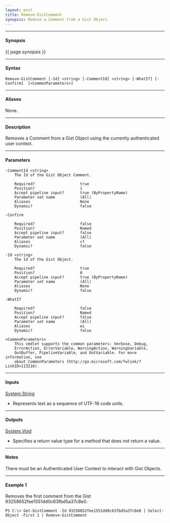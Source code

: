 ```yaml
---
layout: post
title: Remove-GistComment
synopsis: Remove a Comment from a Gist Object.
---
```


---

#### **Synopsis**

{{ page.synopsis }}

---

#### **Syntax**

```
Remove-GistComment [-Id] <string> [-CommentId] <string> [-WhatIf] [-Confirm]  [<CommonParameters>]
```

---

#### **Aliases**

None.

---

#### **Description**

Removes a Comment from a Gist Object using the currently authenticated user context.

---

#### **Parameters**

```
-CommentId <string>
    The Id of the Gist Object Comment.
    
    Required?                    true
    Position?                    1
    Accept pipeline input?       true (ByPropertyName)
    Parameter set name           (All)
    Aliases                      None
    Dynamic?                     false
    
-Confirm
    
    Required?                    false
    Position?                    Named
    Accept pipeline input?       false
    Parameter set name           (All)
    Aliases                      cf
    Dynamic?                     false
    
-Id <string>
    The Id of the Gist Object.
    
    Required?                    true
    Position?                    0
    Accept pipeline input?       true (ByPropertyName)
    Parameter set name           (All)
    Aliases                      None
    Dynamic?                     false
    
-WhatIf
    
    Required?                    false
    Position?                    Named
    Accept pipeline input?       false
    Parameter set name           (All)
    Aliases                      wi
    Dynamic?                     false
    
<CommonParameters>
    This cmdlet supports the common parameters: Verbose, Debug,
    ErrorAction, ErrorVariable, WarningAction, WarningVariable,
    OutBuffer, PipelineVariable, and OutVariable. For more information, see 
    about_CommonParameters (http://go.microsoft.com/fwlink/?LinkID=113216). 
```

---

#### **Inputs**

[System.String](https://msdn.microsoft.com/en-us/library/system.string%28v=vs.110%29.aspx)

* Represents text as a sequence of UTF-16 code units.

---

#### **Outputs**

[System.Void](https://msdn.microsoft.com/en-us/library/system.void%28v=vs.110%29.aspx)

* Specifies a return value type for a method that does not return a value.

---

#### **Notes**

There must be an Authenticated User Context to interact with Gist Objects.

---

#### **Example 1**

Removes the first comment from the Gist 93258652fee1551dd0c63fbd5a37c8e0.

```
PS C:\> Get-GistComment -Id 93258652fee1551dd0c63fbd5a37c8e0 | Select-Object -First 1 | Remove-GistComment
```
